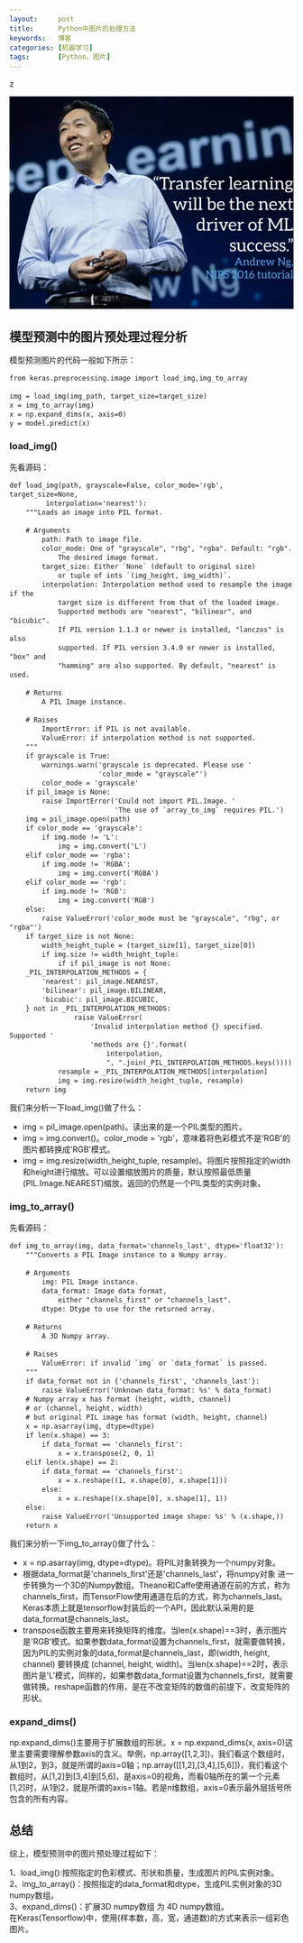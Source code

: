 ```yaml
---
layout:     post
title:      Python中图片的处理方法
keywords:   博客
categories: [机器学习]
tags:	    [Python，图片]
---
```


z

   ![](/images/images_2018/11-10_01.jpg)  

## 模型预测中的图片预处理过程分析

模型预测图片的代码一般如下所示：
 
    from keras.preprocessing.image import load_img,img_to_array

    img = load_img(img_path, target_size=target_size)
    x = img_to_array(img)
    x = np.expand_dims(x, axis=0)
    y = model.predict(x)

### load_img()

先看源码：

    def load_img(path, grayscale=False, color_mode='rgb', target_size=None,
             interpolation='nearest'):
	    """Loads an image into PIL format.
	
	    # Arguments
	        path: Path to image file.
	        color_mode: One of "grayscale", "rbg", "rgba". Default: "rgb".
	            The desired image format.
	        target_size: Either `None` (default to original size)
	            or tuple of ints `(img_height, img_width)`.
	        interpolation: Interpolation method used to resample the image if the
	            target size is different from that of the loaded image.
	            Supported methods are "nearest", "bilinear", and "bicubic".
	            If PIL version 1.1.3 or newer is installed, "lanczos" is also
	            supported. If PIL version 3.4.0 or newer is installed, "box" and
	            "hamming" are also supported. By default, "nearest" is used.
	
	    # Returns
	        A PIL Image instance.
	
	    # Raises
	        ImportError: if PIL is not available.
	        ValueError: if interpolation method is not supported.
	    """
	    if grayscale is True:
	        warnings.warn('grayscale is deprecated. Please use '
	                      'color_mode = "grayscale"')
	        color_mode = 'grayscale'
	    if pil_image is None:
	        raise ImportError('Could not import PIL.Image. '
	                          'The use of `array_to_img` requires PIL.')
	    img = pil_image.open(path)
	    if color_mode == 'grayscale':
	        if img.mode != 'L':
	            img = img.convert('L')
	    elif color_mode == 'rgba':
	        if img.mode != 'RGBA':
	            img = img.convert('RGBA')
	    elif color_mode == 'rgb':
	        if img.mode != 'RGB':
	            img = img.convert('RGB')
	    else:
	        raise ValueError('color_mode must be "grayscale", "rbg", or "rgba"')
	    if target_size is not None:
	        width_height_tuple = (target_size[1], target_size[0])
	        if img.size != width_height_tuple:
	            if if pil_image is not None:
	    _PIL_INTERPOLATION_METHODS = {
	        'nearest': pil_image.NEAREST,
	        'bilinear': pil_image.BILINEAR,
	        'bicubic': pil_image.BICUBIC,
	    } not in _PIL_INTERPOLATION_METHODS:
	                raise ValueError(
	                    'Invalid interpolation method {} specified. Supported '
	                    'methods are {}'.format(
	                        interpolation,
	                        ", ".join(_PIL_INTERPOLATION_METHODS.keys())))
	            resample = _PIL_INTERPOLATION_METHODS[interpolation]
	            img = img.resize(width_height_tuple, resample)
	    return img

我们来分析一下load_img()做了什么：

 - img = pil_image.open(path)。读出来的是一个PIL类型的图片。
 - img = img.convert()。color_mode = 'rgb'，意味着将色彩模式不是'RGB'的图片都转换成'RGB'模式。
 - img = img.resize(width_height_tuple, resample)。将图片按照指定的width和height进行缩放。可以设置缩放图片的质量，默认按照最低质量(PIL.Image.NEAREST)缩放。返回的仍然是一个PIL类型的实例对象。 


### img_to_array()

先看源码：

    def img_to_array(img, data_format='channels_last', dtype='float32'):
	    """Converts a PIL Image instance to a Numpy array.
	
	    # Arguments
	        img: PIL Image instance.
	        data_format: Image data format,
	            either "channels_first" or "channels_last".
	        dtype: Dtype to use for the returned array.
	
	    # Returns
	        A 3D Numpy array.
	
	    # Raises
	        ValueError: if invalid `img` or `data_format` is passed.
	    """
	    if data_format not in {'channels_first', 'channels_last'}:
	        raise ValueError('Unknown data_format: %s' % data_format)
	    # Numpy array x has format (height, width, channel)
	    # or (channel, height, width)
	    # but original PIL image has format (width, height, channel)
	    x = np.asarray(img, dtype=dtype)
	    if len(x.shape) == 3:
	        if data_format == 'channels_first':
	            x = x.transpose(2, 0, 1)
	    elif len(x.shape) == 2:
	        if data_format == 'channels_first':
	            x = x.reshape((1, x.shape[0], x.shape[1]))
	        else:
	            x = x.reshape((x.shape[0], x.shape[1], 1))
	    else:
	        raise ValueError('Unsupported image shape: %s' % (x.shape,))
	    return x

我们来分析一下img_to_array()做了什么： 

 - x = np.asarray(img, dtype=dtype)。将PIL对象转换为一个numpy对象。
 - 根据data_format是'channels_first'还是'channels_last'，将numpy对象 进一步转换为一个3D的Numpy数组。Theano和Caffe使用通道在前的方式，称为channels_first，而TensorFlow使用通道在后的方式，称为channels_last。Keras本质上就是tensorflow封装后的一个API，因此默认采用的是data_format是channels_last。
 - transpose函数主要用来转换矩阵的维度。当len(x.shape)==3时，表示图片是'RGB'模式。如果参数data_format设置为channels_first，就需要做转换，因为PIL的实例对象的data_format是channels_last，即(width, height, channel) 要转换成 (channel, height, width)。当len(x.shape)==2时，表示图片是'L'模式，同样的，如果参数data_format设置为channels_first，就需要做转换。reshape函数的作用，是在不改变矩阵的数值的前提下，改变矩阵的形状。

### expand_dims()

np.expand_dims()主要用于扩展数组的形状。x = np.expand_dims(x, axis=0)这里主要需要理解参数axis的含义。举例，np.array([1,2,3])，我们看这个数组时，从1到2，到3，就是所谓的axis=0轴；np.array([[1,2],[3,4],[5,6]])，我们看这个数组时，从[1,2]到[3,4]到[5,6]，是axis=0的视角，而看0轴所在的第一个元素[1,2]时，从1到2，就是所谓的axis=1轴。若是n维数组，axis=0表示最外层括号所包含的所有内容。

## 总结

综上，模型预测中的图片预处理过程如下：

1、load_img():按照指定的色彩模式、形状和质量，生成图片的PIL实例对象。   
2、img_to_array()：按照指定的data_format和dtype，生成PIL实例对象的3D numpy数组。  
3、expand_dims()：扩展3D numpy数组 为 4D numpy数组。  
在Keras(Tensorflow)中，使用(样本数，高，宽，通道数)的方式来表示一组彩色图片。



